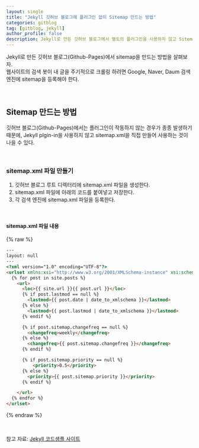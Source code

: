 ```yaml
---
layout: single
title: "Jekyll 깃허브 블로그에 플러그인 없이 Sitemap 만드는 방법"
categories: gitblog
tag: [gitblog, jekyll]
author_profile: false
description: Jekyll로 만든 깃허브 블로그에서 별도의 플러그인을 사용하지 않고 Sitemap을 만드는 방법을 살펴보겠습니다.
---
```


Jekyll로 만든 깃허브 블로그(Github-Pages)에서 sitemap을 만드는 방법을 살펴보자.  
웹사이트의 검색 봇이 내 글을 주기적으로 크롤링 하려면 Google, Naver, Daum 검색엔진에 sitemap을 등록해야 한다.
<br>
<br>
<br>





## Sitemap 만드는 방법

깃허브 블로그(Github-Pages)에서는 플러그인이 작동하지 않는 경우가 종종 발생하기 때문에, Jekyll plgin-in을 사용하지 않고 sitemap.xml을 직접 만들어 사용하는 것이 나을 수 있다.

<br>



### sitemap.xml 파일 만들기

1. 깃허브 블로그 루트 디렉터리에 sitemap.xml 파일을 생성한다.
2. sitemap.xml 파일에 아래의 코드를 붙여넣고 저장한다.
3. 각 검색 엔진에 sitemap.xml 파일을 등록한다.

<br>


#### sitemap.xml 파일 내용

{% raw %}
```html
---
layout: null
---
<?xml version="1.0" encoding="UTF-8"?>
<urlset xmlns:xsi="http://www.w3.org/2001/XMLSchema-instance" xsi:schemaLocation="http://www.sitemaps.org/schemas/sitemap/0.9 http://www.sitemaps.org/schemas/sitemap/0.9/sitemap.xsd" xmlns="http://www.sitemaps.org/schemas/sitemap/0.9">
  {% for post in site.posts %}
    <url>
      <loc>{{ site.url }}{{ post.url }}</loc>
      {% if post.lastmod == null %}
        <lastmod>{{ post.date | date_to_xmlschema }}</lastmod>
      {% else %}
        <lastmod>{{ post.lastmod | date_to_xmlschema }}</lastmod>
      {% endif %}

      {% if post.sitemap.changefreq == null %}
        <changefreq>weekly</changefreq>
      {% else %}
        <changefreq>{{ post.sitemap.changefreq }}</changefreq>
      {% endif %}

      {% if post.sitemap.priority == null %}
          <priority>0.5</priority>
      {% else %}
        <priority>{{ post.sitemap.priority }}</priority>
      {% endif %}

    </url>
  {% endfor %}
</urlset>
```
{% endraw %}

<br>

참고 자료: [Jekyll 코드샘플 사이트](https://jekyllcodex.org/without-plugin/rss-feed/)